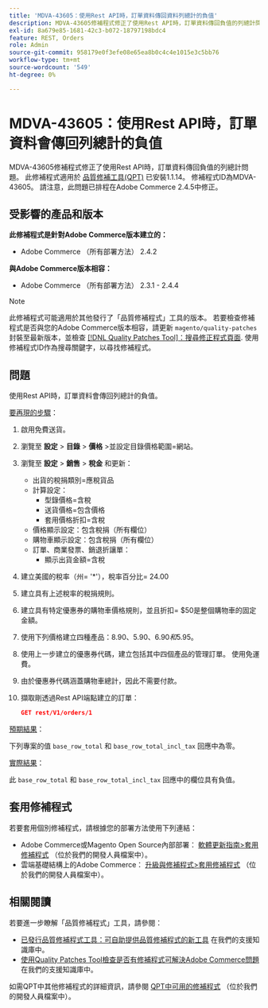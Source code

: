 ```yaml
---
title: 'MDVA-43605：使用Rest API時，訂單資料傳回資料列總計的負值'
description: MDVA-43605修補程式修正了使用Rest API時，訂單資料傳回負值的列總計問題。 安裝[Quality Patches Tool (QPT)](/help/announcements/adobe-commerce-announcements/magento-quality-patches-released-new-tool-to-self-serve-quality-patches.md) 1.1.14時，即可使用此修補程式。 修補程式ID為MDVA-43605。 請注意，此問題已排程在Adobe Commerce 2.4.5中修正。
exl-id: 8a679e85-1681-42c3-b072-18797198bdc4
feature: REST, Orders
role: Admin
source-git-commit: 958179e0f3efe08e65ea8b0c4c4e1015e3c5bb76
workflow-type: tm+mt
source-wordcount: '549'
ht-degree: 0%

---
```


# MDVA-43605：使用Rest API時，訂單資料會傳回列總計的負值

MDVA-43605修補程式修正了使用Rest API時，訂單資料傳回負值的列總計問題。 此修補程式適用於 [品質修補工具(QPT)](/help/announcements/adobe-commerce-announcements/magento-quality-patches-released-new-tool-to-self-serve-quality-patches.md) 已安裝1.1.14。 修補程式ID為MDVA-43605。 請注意，此問題已排程在Adobe Commerce 2.4.5中修正。

## 受影響的產品和版本

**此修補程式是針對Adobe Commerce版本建立的：**

* Adobe Commerce （所有部署方法） 2.4.2

**與Adobe Commerce版本相容：**

* Adobe Commerce （所有部署方法） 2.3.1 - 2.4.4

>[!NOTE]
>
>此修補程式可能適用於其他發行了「品質修補程式」工具的版本。 若要檢查修補程式是否與您的Adobe Commerce版本相容，請更新 `magento/quality-patches` 封裝至最新版本，並檢查 [[!DNL Quality Patches Tool]：搜尋修正程式頁面](https://devdocs.magento.com/quality-patches/tool.html#patch-grid). 使用修補程式ID作為搜尋關鍵字，以尋找修補程式。

## 問題

使用Rest API時，訂單資料會傳回列總計的負值。

<u>要再現的步驟</u>：

1. 啟用免費送貨。
1. 瀏覽至 **設定** > **目錄** > **價格** >並設定目錄價格範圍=網站。
1. 瀏覽至 **設定** > **銷售** > **稅金** 和更新：
   * 出貨的稅捐類別=應稅貨品
   * 計算設定：
      * 型錄價格=含稅
      * 送貨價格=包含價格
      * 套用價格折扣=含稅
   * 價格顯示設定：包含稅捐（所有欄位）
   * 購物車顯示設定：包含稅捐（所有欄位）
   * 訂單、商業發票、銷退折讓單：
      * 顯示出貨金額=含稅
1. 建立美國的稅率（州= &#39;*&#39;），稅率百分比= 24.00
1. 建立具有上述稅率的稅捐規則。
1. 建立具有特定優惠券的購物車價格規則，並且折扣= $50是整個購物車的固定金額。
1. 使用下列價格建立四種產品：$8.90、$5.90、$6.90和$5.95。
1. 使用上一步建立的優惠券代碼，建立包括其中四個產品的管理訂單。 使用免運費。
1. 由於優惠券代碼涵蓋購物車總計，因此不需要付款。
1. 擷取剛透過Rest API端點建立的訂單：

   ```json
   GET rest/V1/orders/1
   ```

<u>預期結果</u>：

下列專案的值 `base_row_total` 和 `base_row_total_incl_tax` 回應中為零。

<u>實際結果</u>：

此 `base_row_total` 和 `base_row_total_incl_tax` 回應中的欄位具有負值。

## 套用修補程式

若要套用個別修補程式，請根據您的部署方法使用下列連結：

* Adobe Commerce或Magento Open Source內部部署： [軟體更新指南>套用修補程式](https://devdocs.magento.com/guides/v2.4/comp-mgr/patching/mqp.html) （位於我們的開發人員檔案中）。
* 雲端基礎結構上的Adobe Commerce： [升級與修補程式>套用修補程式](https://devdocs.magento.com/cloud/project/project-patch.html) （位於我們的開發人員檔案中）。

## 相關閱讀

若要進一步瞭解「品質修補程式」工具，請參閱：

* [已發行品質修補程式工具：可自助提供品質修補程式的新工具](/help/announcements/adobe-commerce-announcements/magento-quality-patches-released-new-tool-to-self-serve-quality-patches.md) 在我們的支援知識庫中。
* [使用Quality Patches Tool檢查是否有修補程式可解決Adobe Commerce問題](/help/support-tools/patches-available-in-qpt-tool/check-patch-for-magento-issue-with-magento-quality-patches.md) 在我們的支援知識庫中。

如需QPT中其他修補程式的詳細資訊，請參閱 [QPT中可用的修補程式](https://devdocs.magento.com/quality-patches/tool.html#patch-grid) （位於我們的開發人員檔案中）。
